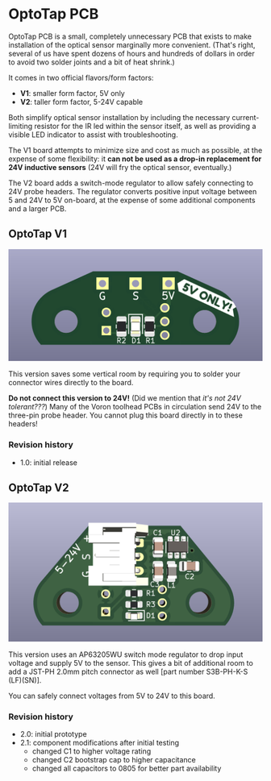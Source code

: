 # OptoTap PCB

OptoTap PCB is a small, completely unnecessary PCB that exists to make installation of the optical sensor marginally more convenient. (That's right, several of us have spent dozens of hours and hundreds of dollars in order to avoid two solder joints and a bit of heat shrink.)

It comes in two official flavors/form factors:

- **V1**: smaller form factor, 5V only
- **V2**: taller form factor, 5-24V capable

Both simplify optical sensor installation by including the necessary current-limiting resistor for the IR led within the sensor itself, as well as providing a visible LED indicator to assist with troubleshooting. 

The V1 board attempts to minimize size and cost as much as possible, at the expense of some flexibility: it **can not be used as a drop-in replacement for 24V inductive sensors** (24V will fry the optical sensor, eventually.)

The V2 board adds a switch-mode regulator to allow safely connecting to 24V probe headers. The regulator converts positive input voltage between 5 and 24V to 5V on-board, at the expense of some additional components and a larger PCB. 


## OptoTap V1

<img src="./images/optotap_v1.png" width=600>

This version saves some vertical room by requiring you to solder your connector wires directly to the board. 

**Do not connect this version to 24V!** (Did we mention that *it's not 24V tolerant???*) Many of the Voron toolhead PCBs in circulation send 24V to the three-pin probe header. You cannot plug this board directly in to these headers!

### Revision history 

- 1.0: initial release

## OptoTap V2

<img src="./images/optotap_v2.png" width=600>

This version uses an AP63205WU switch mode regulator to drop input voltage and supply 5V to the sensor. This gives a bit of additional room to add a JST-PH 2.0mm pitch connector as well [part number S3B-PH-K-S (LF)(SN)].

You can safely connect voltages from 5V to 24V to this board. 


### Revision history

- 2.0: initial prototype
- 2.1: component modifications after initial testing
  - changed C1 to higher voltage rating
  - changed C2 bootstrap cap to higher capacitance
  - changed all capacitors to 0805 for better part availability


